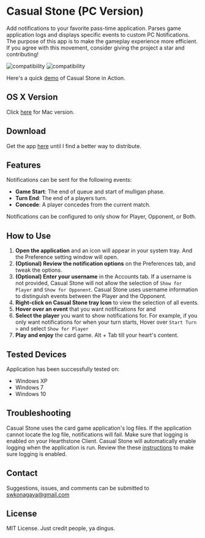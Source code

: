 # Casual Stone (PC Version)
Add notifications to your favorite pass-time application. Parses game application logs and displays specific events to custom PC Notifications. The purpose of this app is to make the gameplay experience more efficient. If you agree with this movement, consider giving the project a star and contributing!

![compatibility](http://i.imgur.com/xpOk67f.png)
![compatibility](https://i.imgur.com/NBqIKck.png)

Here's a quick [demo](https://gfycat.com/NarrowUnlawfulCygnet) of Casual Stone in Action.

## OS X Version
Click [here](https://github.com/skonagaya/CasualStone) for Mac version.

## Download
Get the app [here](https://github.com/skonagaya/CasualStonePC/releases/download/0.2.1.0/CasualStone_0.2.1.0.zip) until I find a better way to distribute.

## Features
Notifications can be sent for the following events:
- **Game Start**: The end of queue and start of mulligan phase.
- **Turn End**: The end of a players turn.
- **Concede**: A player concedes from the current match.

Notifications can be configured to only show for Player, Opponent, or Both.

## How to Use
1. **Open the application** and an icon will appear in your system tray. And the Preference setting window will open.
2. **(Optional) Review the notification options** on the Preferences tab, and tweak the options.
2. **(Optional) Enter your username** in the Accounts tab. If a username is not provided, Casual Stone will not allow the selection of `Show for Player` and `Show for Opponent`. Casual Stone uses username information to distinguish events between the Player and the Opponent.
3. **Right-click on Casual Stone tray Icon** to view the selection of all events. 
4. **Hover over an event** that you want notifications for and
5. **Select the player** you want to show notifications for. For example, if you only want notifications for when your turn starts, Hover over `Start Turn >` and select `Show for Player`
6. **Play and enjoy** the card game. Alt + Tab till your heart's content.


## Tested Devices
Application has been successfully tested on:
- Windows XP
- Windows 7
- Windows 10

## Troubleshooting
Casual Stone uses the card game application's log files. If the application cannot locate the log file, notifications will fail. Make sure that logging is enabled on your Hearthstone Client. Casual Stone will automatically enable logging when the application is run. Review the these [instructions](https://github.com/jleclanche/fireplace/wiki/How-to-enable-logging) to make sure logging is enabled.

## Contact
Suggestions, issues, and comments can be submitted to swkonagaya@gmail.com

## License
MIT License. Just credit people, ya dingus.
